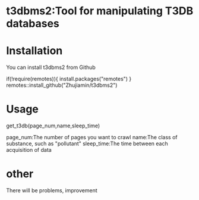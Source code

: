 # t3dbms2:Tool for manipulating T3DB databases
# Installation
You can install t3dbms2 from Github

if(!require(remotes)){
install.packages("remotes")
}
remotes::install_github("Zhujiamin/t3dbms2")

# Usage
get_t3db(page_num,name,sleep_time)

page_num:The number of pages you want to crawl
name:The class of substance, such as "pollutant"
sleep_time:The time between each acquisition of data

# other
There will be problems, improvement



